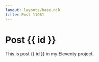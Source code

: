 ```yaml
---
layout: layouts/base.njk
title: Post 11961
---
```


# Post {{ id }}

This is post {{ id }} in my Eleventy project.
